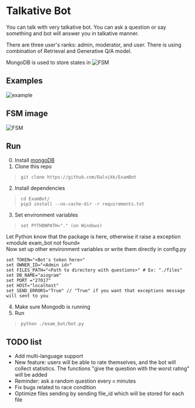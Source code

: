 # Talkative Bot

You can talk with very talkative bot. 
You can ask a question or say something and bot will answer you in talkative manner. 

There are three user's ranks: admin, moderator, and user.
There is using combination of Retrieval and Generative Q/A model.

MongoDB is used to store states in ![FSM](https://en.wikipedia.org/wiki/Finite-state_machine)

## Examples

![example](.github/images/1.png)

## FSM image

![FSM](.github/images/2.png)

## Run

0. Install [mongoDB](https://www.mongodb.com/)
1. Clone this repo
> `git clone https://github.com/Dalvikk/ExamBot`
2. Install dependencies
> `cd ExamBot/`  
> `pip3 install --no-cache-dir -r requirements.txt`
3. Set environment variables
> `set PYTHONPATH="." (on Windows)`  

Let Python know that the package is here, otherwise it raise a exception «module exam_bot not found»  
Now set up other environment variables or write them directly in config.py

```
set TOKEN="<Bot's token here>"
set OWNER_ID="<Admin id>"
set FILES_PATH="<Path to directory with questions>" # Ex: "./files"
set DB_NAME="aiogram"
set PORT ="27017"
set HOST="localhost"
set SEND_ERRORS="True" // "True" if you want that exceptions message will sent to you
```
4. Make sure Mongodb is running
5. Run  
>  `python ./exam_bot/bot.py`
> 
> 
## TODO list
* Add multi-language support
* New feature: users will be able to rate themselves, and the bot will collect statistics. The functions "give the question with the worst rating" will be added
* Reminder: ask a random question every `n` minutes
* Fix bugs related to race condition
* Optimize files sending by sending file_id which will be stored for each file
